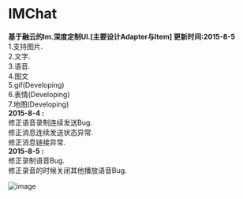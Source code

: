 # IMChat
<b>基于融云的Im.深度定制UI.[主要设计Adapter与Item] 更新时间:2015-8-5</b>
 <br> 1.支持图片.
 <br> 2.文字.
 <br> 3.语音.
 <br> 4.图文
 <br> 5.gif(Developing)
 <br> 6.表情(Developing)
 <br> 7.地图(Developing)
 <br><b> 2015-8-4 :</b>
 <br> 修正语音录制连续发送Bug.
 <br> 修正消息连续发送状态异常.
 <br> 修正消息链接异常.
 <br><b> 2015-8-5 :</b>
 <br> 修正录制语音Bug.
 <br> 修正录音的时候关闭其他播放语音Bug.

![image](https://github.com/q422013/IMChat/blob/master/IM.jpg)